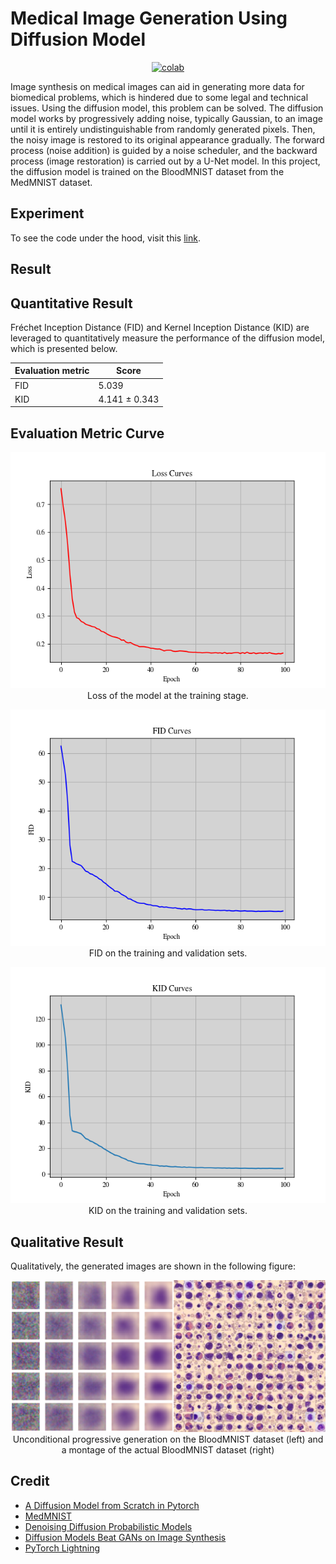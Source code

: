 # Medical Image Generation Using Diffusion Model


 <div align="center">
    <a href="https://colab.research.google.com/github/reshalfahsi/medical-image-generation/blob/master/Medical_Image_Generation_Using_Diffusion_Model.ipynb"><img src="https://colab.research.google.com/assets/colab-badge.svg" alt="colab"></a>
    <br />
 </div>


Image synthesis on medical images can aid in generating more data for biomedical problems, which is hindered due to some legal and technical issues. Using the diffusion model, this problem can be solved. The diffusion model works by progressively adding noise, typically Gaussian, to an image until it is entirely undistinguishable from randomly generated pixels. Then, the noisy image is restored to its original appearance gradually. The forward process (noise addition) is guided by a noise scheduler, and the backward process (image restoration) is carried out by a U-Net model. In this project, the diffusion model is trained on the BloodMNIST dataset from the MedMNIST dataset.


## Experiment


To see the code under the hood, visit this [link](https://github.com/reshalfahsi/medical-image-generation/blob/master/Medical_Image_Generation_Using_Diffusion_Model.ipynb).


## Result

## Quantitative Result

Fréchet Inception Distance (FID) and Kernel Inception Distance (KID) are leveraged to quantitatively measure the performance of the diffusion model, which is presented below.

Evaluation metric | Score
------------ | -------------
FID |  5.039
KID | 4.141 ± 0.343


## Evaluation Metric Curve

<p align="center"> <img src="https://github.com/reshalfahsi/medical-image-generation/blob/master/assets/loss_curve.png" alt="loss_curve" > <br /> Loss of the model at the training stage. </p>
<p align="center"> <img src="https://github.com/reshalfahsi/medical-image-generation/blob/master/assets/fid_curve.png" alt="fid_curve" > <br /> FID on the training and validation sets. </p>
<p align="center"> <img src="https://github.com/reshalfahsi/medical-image-generation/blob/master/assets/kid_curve.png" alt="kid_curve" > <br /> KID on the training and validation sets. </p>


## Qualitative Result

Qualitatively, the generated images are shown in the following figure:

<p align="center"> <img src="https://github.com/reshalfahsi/medical-image-generation/blob/master/assets/qualitative_result.png" alt="qualitative_result" > <br /> Unconditional progressive generation on the BloodMNIST dataset (left) and a montage of the actual BloodMNIST dataset (right) </p>


## Credit

- [A Diffusion Model from Scratch in Pytorch](https://colab.research.google.com/drive/1sjy9odlSSy0RBVgMTgP7s99NXsqglsUL)
- [MedMNIST](https://medmnist.com/)
- [Denoising Diffusion Probabilistic Models](https://arxiv.org/pdf/2006.11239.pdf)
- [Diffusion Models Beat GANs on Image Synthesis](https://arxiv.org/pdf/2105.05233.pdf)
- [PyTorch Lightning](https://lightning.ai/docs/pytorch/latest/)
